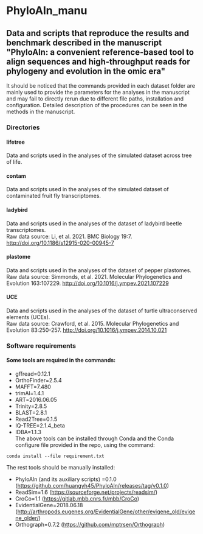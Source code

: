 # PhyloAln_manu
## Data and scripts that reproduce the results and benchmark described in the manuscript "PhyloAln: a convenient reference-based tool to align sequences and high-throughput reads for phylogeny and evolution in the omic era"  
It should be noticed that the commands provided in each dataset folder are mainly used to provide the parameters for the analyses in the manuscript and may fail to directly rerun due to different file paths, installation and configuration. Detailed description of the procedures can be seen in the methods in the manuscript.  

### Directories
#### lifetree
Data and scripts used in the analyses of the simulated dataset across tree of life.  
#### contam
Data and scripts used in the analyses of the simulated dataset of contaminated fruit fly transcriptomes.  
#### ladybird
Data and scripts used in the analyses of the dataset of ladybird beetle transcriptomes.  
Raw data source: Li, et al. 2021. BMC Biology 19:7. http://doi.org/10.1186/s12915-020-00945-7  
#### plastome
Data and scripts used in the analyses of the dataset of pepper plastomes.  
Raw data source: Simmonds, et al. 2021. Molecular Phylogenetics and Evolution 163:107229. http://doi.org/10.1016/j.ympev.2021.107229  
#### UCE
Data and scripts used in the analyses of the dataset of turtle ultraconserved elements (UCEs).  
Raw data source: Crawford, et al. 2015. Molecular Phylogenetics and Evolution 83:250-257.  http://doi.org/10.1016/j.ympev.2014.10.021  

### Software requirements
#### Some tools are required in the commands:  
- gffread=0.12.1
- OrthoFinder=2.5.4
- MAFFT=7.480
- trimAl=1.4.1
- ART=2016.06.05
- Trinity=2.8.5
- BLAST=2.8.1
- Read2Tree=0.1.5
- IQ-TREE=2.1.4_beta
- IDBA=1.1.3  
The above tools can be installed through Conda and the Conda configure file provided in the repo, using the command:
```
conda install --file requirement.txt
```
The rest tools should be manually installed:
- PhyloAln (and its auxiliary scripts) =0.1.0 (https://github.com/huangyh45/PhyloAln/releases/tag/v0.1.0)
- ReadSim=1.6 (https://sourceforge.net/projects/readsim/)
- CroCo=1.1 (https://gitlab.mbb.cnrs.fr/mbb/CroCo)
- EvidentialGene=2018.06.18 (http://arthropods.eugenes.org/EvidentialGene/other/evigene_old/evigene_older/)
- Orthograph=0.7.2 (https://github.com/mptrsen/Orthograph)
